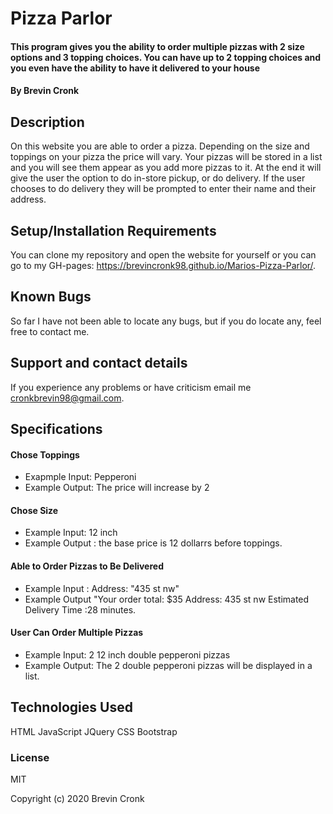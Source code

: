 # Pizza Parlor

#### This program gives you the ability to order multiple pizzas with 2 size options and 3 topping choices. You can have up to 2 topping choices and you even have the ability to have it delivered to your house

#### By Brevin Cronk

## Description
On this website you are able to order a pizza. Depending on the size and toppings on your pizza the price will vary. Your pizzas will be stored in a list and you will see them appear as you add more pizzas to it. At the end it will give the user the option to do in-store pickup, or do delivery. If the user chooses to do delivery they will be prompted to enter their name and their address.

## Setup/Installation Requirements
 You can clone my repository and open the website for yourself or you can go to my GH-pages: https://brevincronk98.github.io/Marios-Pizza-Parlor/.

## Known Bugs
So far I have not been able to locate any bugs, but if you do locate any, feel free to contact me.

## Support and contact details
If you experience any problems or have criticism email me cronkbrevin98@gmail.com.

## Specifications

#### Chose Toppings
* Exapmple Input: Pepperoni
* Example Output: The price will increase by 2
#### Chose Size
* Example Input: 12 inch
* Example Output : the base price is 12 dollarrs before toppings.
#### Able to Order Pizzas to Be Delivered
* Example Input : Address: "435 st nw"
* Example Output "Your order total: $35 Address: 435 st nw Estimated Delivery Time :28 minutes.
#### User Can Order Multiple Pizzas 
* Example Input: 2 12 inch double pepperoni pizzas
* Example Output: The 2 double pepperoni pizzas will be displayed in a list.
## Technologies Used

HTML
JavaScript
JQuery
CSS
Bootstrap

### License

MIT

Copyright (c) 2020 Brevin Cronk
